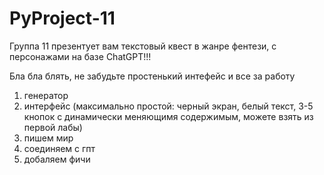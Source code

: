 # PyProject-11
Группа 11 презентует вам текстовый квест в жанре фентези, с персонажами на базе ChatGPT!!!

Бла бла блять, не забудьте простенький интефейс и все за работу
1) генератор
2) интерфейс (максимально простой: черный экран, белый текст, 3-5 кнопок с динамически меняющимя содержимым, можете взять из первой лабы)
3) пишем мир
4) соединяем с гпт
5) добаляем фичи
